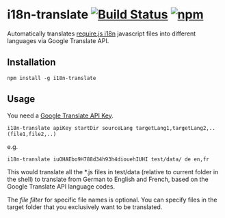 # i18n-translate [![Build Status](https://travis-ci.org/thomasbrueggemann/i18n-translate.svg)](https://travis-ci.org/tomaszbrue/i18n-translate) [![npm](https://img.shields.io/badge/npm-1.0.8-blue.svg)](https://www.npmjs.com/package/i18n-translate)

Automatically translates [require.js i18n](http://requirejs.org/docs/api.html#i18n) javascript files into different languages via Google Translate API.

## Installation

```
npm install -g i18n-translate
```

## Usage

You need a [Google Translate API Key](https://cloud.google.com/translate/).

```
i18n-translate apiKey startDir sourceLang targetLang1,targetLang2,.. (file1,file2,..)
```

e.g.

```
i18n-translate iuOHAEbo9H788d34h93h4diouehIUHI test/data/ de en,fr
```

This would translate all the *.js files in test/data (relative to current folder in the shell) to translate from German to English and French, based on the Google Translate API language codes.

The *file filter* for specific file names is optional. You can specify files in the target folder that you exclusively want to be translated.
